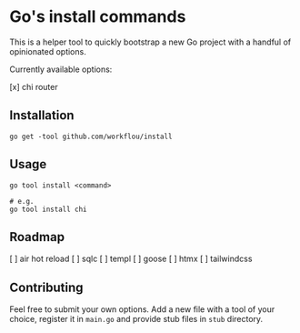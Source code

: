 # Go's install commands

This is a helper tool to quickly bootstrap a new Go project with a handful of opinionated options.

Currently available options:

[x] chi router

## Installation

```
go get -tool github.com/workflou/install
```

## Usage

```
go tool install <command>

# e.g.
go tool install chi
```

## Roadmap

[ ] air hot reload
[ ] sqlc
[ ] templ
[ ] goose
[ ] htmx
[ ] tailwindcss

## Contributing

Feel free to submit your own options. Add a new file with a tool of your choice, register it in `main.go` and provide stub files in `stub` directory. 